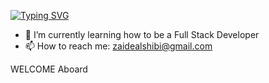 [![Typing SVG](https://readme-typing-svg.herokuapp.com?font=Titan+One&color=000000&center=true&vCenter=true&multiline=true&height=70&lines=Hi+there+%2C+I'm+Zaid;WELCOME+to+my+Profile)](https://git.io/typing-svg)

- 🌱 I’m currently learning how to be a Full Stack Developer
- 📫 How to reach me: zaidealshibi@gmail.com

WELCOME Aboard
